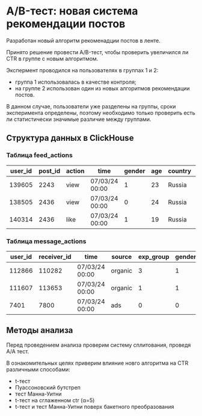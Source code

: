 <h1>A/B-тест: новая система рекомендации постов</h1>

<p>Разработан новый алгоритм рекоменадции постов в ленте.</p>

<p>Принято решение провести A/B-тест, чтобы проверить увеличился ли CTR в группе с новым алгоритмом.</p>

<p>Экспермент проводился на пользователях в группах 1 и 2:</p>
<ul>
  <li>группа 1 использовалась в качестве контроля;</li>
  <li>на группе 2 использован один из новых алгоритмов рекомендации постов.</li>
</ul>

<p>В данном случае, пользователи уже разделены на группы, сроки эксперимента определены, поэтому необходимо только проверить есть ли статистически значимые различие между группами.</p>

<h2>Структура данных в ClickHouse</h2>
<h3>Таблица feed_actions</h3>
<table>
  <thead>
    <tr>
      <th>user_id</th>
      <th>post_id</th>
      <th>action</th>
      <th>time</th>
      <th>gender</th>
      <th>age</th>
      <th>country</th>
      <th>city</th>
      <th>os</th>
      <th>source</th>
      <th>exp_group</th>
    </tr>
  </thead>
  <tbody>
    <tr>
      <td>139605</td>
      <td>2243</td>
      <td>view</td>
      <td>07/03/24 00:00</td>
      <td>1</td>
      <td>23</td>
      <td>Russia</td>
      <td>Birsk</td>
      <td>iOS</td>
      <td>organic</td>
      <td>0</td>
    </tr>
    <tr>
      <td>138505</td>
      <td>2436</td>
      <td>view</td>
      <td>07/03/24 00:00</td>
      <td>0</td>
      <td>24</td>
      <td>Russia</td>
      <td>Rostov</td>
      <td>Android</td>
      <td>organic</td>
      <td>1</td>
    </tr>
    <tr>
      <td>140314</td>
      <td>2436</td>
      <td>like</td>
      <td>07/03/24 00:00</td>
      <td>1</td>
      <td>19</td>
      <td>Russia</td>
      <td>Yelizovo</td>
      <td>Android</td>
      <td>organic</td>
      <td>3</td>
    </tr>
  </tbody>
</table>

<h3>Таблица message_actions</h3>
<table>
  <thead>
    <tr>
      <th>user_id</th>
      <th>receiver_id</th>
      <th>time</th>
      <th>source</th>
      <th>exp_group</th>
      <th>gender</th>
      <th>age</th>
      <th>country</th>
      <th>city</th>
      <th>os</th>     
    </tr>
  </thead>
  <tbody>
    <tr>
      <td>112866</td>
      <td>110282</td>
      <td>07/03/24 00:00</td>
      <td>organic</td>
      <td>3</td>
      <td>1</td>
      <td>29</td>
      <td>Russia</td>
      <td>Moscow</td>
      <td>Android</td>
    </tr>
    <tr>
      <td>111607</td>
      <td>113653</td>
      <td>07/03/24 00:00</td>
      <td>organic</td>
      <td>1</td>
      <td>1</td>
      <td>20</td>
      <td>Russia</td>
      <td>Barnaul</td>
      <td>Android</td>
    </tr>
    <tr>
      <td>7401</td>
      <td>7800</td>
      <td>07/03/24 00:00</td>
      <td>ads</td>
      <td>0</td>
      <td>0</td>
      <td>17</td>
      <td>Azerbaijan</td>
      <td>Ağdaş</td>
      <td>iOS</td>
    </tr>
  </tbody>
</table>


<h2>Методы анализа</h2>

<p>Перед проведением анализа проверим систему сплитования, проведя А/А тест.</p>

<p>В ознакомительных целях приверим влияние новго алгоритма на CTR различными способами:</p>

<ul>
  <li>t-тест</li>
  <li>Пуассоновский бутстреп</li>
  <li>тест Манна-Уитни</li>
  <li>t-тест на сглаженном ctr (α=5)</li>
  <li>t-тест и тест Манна-Уитни поверх бакетного преобразования</li>
</ul>

